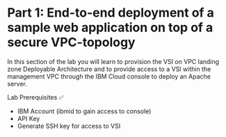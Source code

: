 # Part 1: End-to-end deployment of a sample web application on top of a secure VPC-topology

In this section of the lab you will learn to provision the VSI on VPC landing zone Deployable Architecture and to provide access to a VSI within the management VPC through the IBM Cloud console to deploy an Apache server.

Lab Prerequisites :white_check_mark:

- IBM Account (ibmid to gain access to console)
- API Key
- Generate SSH key for access to VSI
